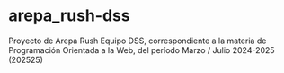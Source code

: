 # arepa_rush-dss
Proyecto de Arepa Rush Equipo DSS, correspondiente a la materia de Programación Orientada a la Web, del período Marzo / Julio 2024-2025 (202525)
